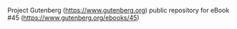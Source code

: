 Project Gutenberg (https://www.gutenberg.org) public repository for eBook #45 (https://www.gutenberg.org/ebooks/45)
